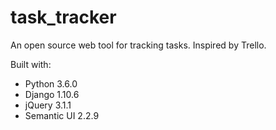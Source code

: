 # task_tracker
An open source web tool for tracking tasks. Inspired by Trello.

Built with:
* Python 3.6.0
* Django 1.10.6
* jQuery 3.1.1
* Semantic UI 2.2.9
